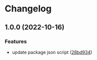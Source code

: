 # Changelog

## 1.0.0 (2022-10-16)


### Features

* update package json script ([28bd934](https://github.com/warnerb47/zoom-clone/commit/28bd934a8871450d0c0f03cdea7802e1044fd870))
